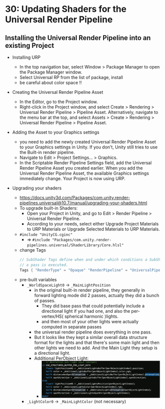 
# 30: Updating Shaders for the Universal Render Pipeline

## Installing the Universal Render Pipeline into an existing Project

- Installing URP
    - In the top navigation bar, select Window > Package Manager to open the Package Manager window.
    - Select Universal RP from the list of package, install
    - be careful about color space !!

- Creating the Universal Render Pipeline Asset
    - In the Editor, go to the Project window.
    - Right-click in the Project window, and select Create > Rendering > Universal Render Pipeline > Pipeline Asset. Alternatively, navigate to the menu bar at the top, and select Assets > Create > Rendering > Universal Render Pipeline > Pipeline Asset.

- Adding the Asset to your Graphics settings
    - you need to add the newly created Universal Render Pipeline Asset to your Graphics settings in Unity. If you don't, Unity still tries to use the Built-in render pipeline.
    - Navigate to Edit > Project Settings... > Graphics.
    - In the Scriptable Render Pipeline Settings field, add the Universal Render Pipeline Asset you created earlier. When you add the Universal Render Pipeline Asset, the available Graphics settings immediately change. Your Project is now using URP.

- Upgrading your shaders
    - https://docs.unity3d.com/Packages/com.unity.render-pipelines.universal@10.7/manual/upgrading-your-shaders.html
    - To upgrade built-in Shaders:
        - Open your Project in Unity, and go to Edit > Render Pipeline > Universal Render Pipeline.
        - According to your needs, select either Upgrade Project Materials to URP Materials or Upgrade Selected Materials to URP Materials.
    - `#include "UnityCG.cginc"`
        - => `#include "Packages/com.unity.render-pipelines.universal/ShaderLibrary/Core.hlsl"`
    - change Tags
        ```c
        // SubShader Tags define when and under which conditions a SubShader block or
        // a pass is executed.
        Tags { "RenderType" = "Opaque" "RenderPipeline" = "UniversalPipeline" }
        ```
    - pre-built variables
        - `_WorldSpaceLight0` -> `_MainLightPosition`
            - in the original built-in render pipeline, they generally in forward lighting mode did 2 passes, actually they did a bunch of passes. 
                - They did base pass that could potentially include a directional light if you had one, and also the per-vertex/HS( spherical harmonic  )lights.
                - and then most of your other lights were actually computed in separate passes
            - the universal render pipeline does everything in one pass. 
            - But it looks like they kept a similar overall data structure format for the lights and that there's some main light and then other lights we need to add. And the Main Light they setup is a directional light.
            - Additional PerObject Light:
                - ![](../imgs/gpu_urp_additional_light.png)
        - `_LightColor0` -> `_MainLightColor` (not necessary)

